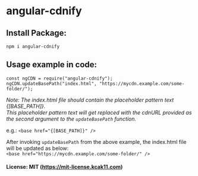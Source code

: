 # angular-cdnify

## Install Package:

```
npm i angular-cdnify
```

## Usage example in code:
```
const ngCDN = require("angular-cdnify");
ngCDN.updateBasePath("index.html", "https://mycdn.example.com/some-folder/");
```

_Note: The index.html file should contain the placeholder pattern text {[BASE_PATH]}.  
This placeholder pattern text will get replaced with the cdnURL provided as the second argument to the `updateBasePath` function._

e.g.: `<base href="{[BASE_PATH]}" />`

After invoking `updateBasePath` from the above example, the index.html file will be updated as below:  
`<base href="https://mycdn.example.com/some-folder/" />`


#### License: MIT (https://mit-license.kcak11.com)
